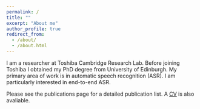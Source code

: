 ```yaml
---
permalink: /
title: ""
excerpt: "About me"
author_profile: true
redirect_from: 
  - /about/
  - /about.html
---
```


I am a researcher at Toshiba Cambridge Research Lab. Before joining Toshiba I obtained my PhD degree from University of Edinburgh. My primary area of work is in automatic speech recognition (ASR). I am particularly interested in end-to-end ASR. 

Please see the publications page for a detailed publication list. A [CV](http://shucongzhang.github.io/files/shucong_cv_.pdf) is also avaliable. 

